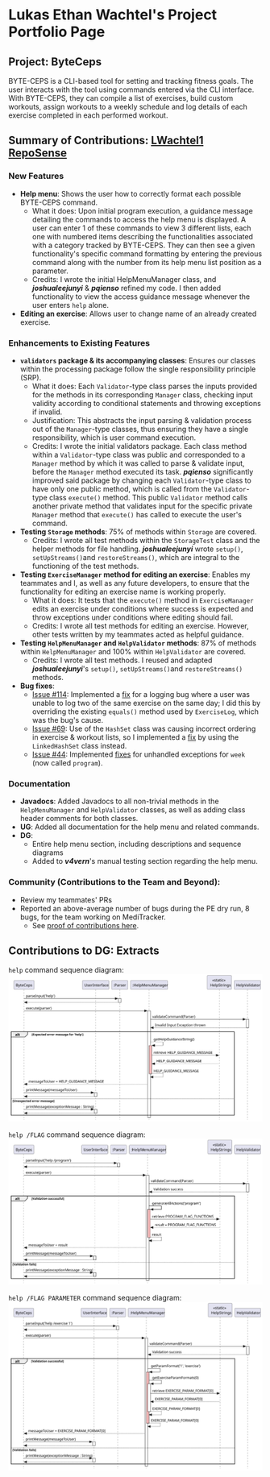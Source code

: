 # Lukas Ethan Wachtel's Project Portfolio Page

## Project: ByteCeps
BYTE-CEPS is a CLI-based tool for setting and tracking fitness goals. 
The user interacts with the tool using commands entered via the CLI interface. With BYTE-CEPS, they can compile a list of exercises, build custom workouts, assign workouts to a weekly schedule and log details of each exercise completed in each performed workout. 

## Summary of Contributions: [LWachtel1 RepoSense](https://nus-cs2113-ay2324s2.github.io/tp-dashboard/?search=lwachtel1&breakdown=true)

### New Features
+ **Help menu**:  Shows the user how to correctly format each possible BYTE-CEPS command.
    + What it does: Upon initial program execution, a guidance message detailing the commands to access the help menu is displayed. A user can enter 1 of these commands to view 3 different lists, each one with numbered items describing the functionalities associated with a category tracked by BYTE-CEPS. They can then see a given functionality's specific command formatting by entering the previous command along with the number from its help menu list position as a parameter.
    + Credits: I wrote the initial HelpMenuManager class, and **_joshualeejunyi_** & **_pqienso_** refined my code. I then added functionality to view the access guidance message whenever the user enters `help` alone.
+ **Editing an exercise**: Allows user to change name of an already created exercise.

### Enhancements to Existing Features 
+ **`validators` package & its accompanying classes**: Ensures our classes within the processing package follow the single responsibility principle (SRP).
     + What it does: Each `Validator`-type class parses the inputs provided for the methods in its corresponding `Manager` class, checking input validity according to conditional statements and throwing exceptions if invalid.
     + Justification: This abstracts the input parsing & validation process out of the `Manager`-type classes, thus ensuring they have a single responsibility, which is user command execution.
     + Credits: I wrote the initial validators package. Each class method within a `Validator`-type class was public and corresponded to a `Manager` method by which it was called to parse & validate input, before the `Manager` method executed its task.
      **_pqienso_** significantly improved said package by changing each `Validator`-type class to have only one public method, which is  called from the `Validator`-type class `execute()` method. This public `Validator` method calls another private method that validates input for the specific private `Manager` method that `execute()` has called to execute the user's command. 
+ **Testing `Storage` methods**: 75% of methods within `Storage` are covered.
    + Credits: I wrote all test methods within the `StorageTest` class and the helper methods for file handling. **_joshualeejunyi_** wrote `setup()`, `setUpStreams()`and `restoreStreams()`, which are integral to the functioning of the test methods.
+ **Testing `ExerciseManager` method for editing an exercise**: Enables my teammates and I, as well as any future developers, to ensure that the functionality for editing an exercise name is working properly.
  + What it does: It tests that the `execute()` method in `ExerciseManager` edits an exercise under conditions where success is expected and throw exceptions under conditions where editing should fail.
  + Credits: I wrote all test methods for editing an exercise. However, other tests written by my teammates acted as helpful guidance.
+ **Testing `HelpMenuManager` and `HelpValidator` methods**: 87% of methods within `HelpMenuManager` and 100% within `HelpValidator` are covered.
  + Credits: I wrote all test methods. I reused and adapted **_joshualeejunyi_**'s `setup()`, `setUpStreams()`and `restoreStreams()` methods.
+ **Bug fixes**:
    + [Issue #114](https://github.com/AY2324S2-CS2113-F14-3/tp/issues/114): Implemented a [fix](https://github.com/AY2324S2-CS2113-F14-3/tp/pull/139) for a logging bug where a user was unable to log two of the same exercise on the same day; I did this by overriding the existing `equals()` method used by `ExerciseLog`, which was the bug's cause. 
    + [Issue #69](https://github.com/AY2324S2-CS2113-F14-3/tp/issues/69): Use of the `HashSet` class was causing incorrect ordering in exercise & workout lists, so I implemented a [fix](https://github.com/AY2324S2-CS2113-F14-3/tp/pull/92) by using the `LinkedHashSet` class instead.
    + [Issue #44](https://github.com/AY2324S2-CS2113-F14-3/tp/issues/44): Implemented [fixes](https://github.com/AY2324S2-CS2113-F14-3/tp/pull/49) for unhandled exceptions for `week` (now called `program`).

### Documentation
+ **Javadocs**: Added Javadocs to all non-trivial methods in the `HelpMenuManager` and `HelpValidator` classes, as well as adding class header comments for both classes.
+ **UG**: Added all documentation for the help menu and related commands.
+ **DG**:
    + Entire help menu section, including descriptions and sequence diagrams
    + Added to **_v4vern_**'s manual testing section regarding the help menu.

### Community (Contributions to the Team and Beyond):
+ Review my teammates' PRs
+ Reported an above-average number of bugs during the PE dry run, 8 bugs, for the team working on MediTracker.
  + See [proof of contributions here](https://github.com/LWachtel1/ped/tree/main/files).

<div style="page-break-after: always;"></div>

## Contributions to DG: Extracts
`help` command sequence diagram:\
![](../diagrams/helpGuidanceMessage.svg)

`help /FLAG` command sequence diagram:\
![](../diagrams/helpMenuWholeMenu.svg)

`help /FLAG PARAMETER` command sequence diagram:\
![](../diagrams/helpMenuCommandFormat.svg)
